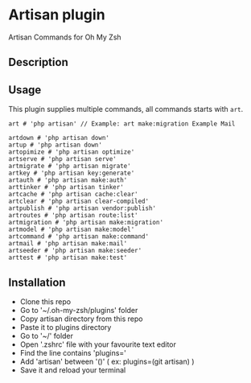 #  Artisan plugin  #

Artisan Commands for Oh My Zsh

##  Description  ##


##  Usage  ##

This plugin supplies multiple commands, all commands starts with `art`. 

```
art # 'php artisan' // Example: art make:migration Example Mail

artdown # 'php artisan down'
artup # 'php artisan down'
artopimize # 'php artisan optimize'
artserve # 'php artisan serve'
artmigrate # 'php artisan migrate'
artkey # 'php artisan key:generate'
artauth # 'php artisan make:auth'
arttinker # 'php artisan tinker'
artcache # 'php artisan cache:clear'
artclear # 'php artisan clear-compiled'
artpublish # 'php artisan vendor:publish'
artroutes # 'php artisan route:list'
artmigration # 'php artisan make:migration'
artmodel # 'php artisan make:model'
artcommand # 'php artisan make:command'
artmail # 'php artisan make:mail'
artseeder # 'php artisan make:seeder'
arttest # 'php artisan make:test'
```


##  Installation  ##

- Clone this repo
- Go to '~/.oh-my-zsh/plugins' folder
- Copy artisan directory from this repo
- Paste it to plugins directory
- Go to '~/' folder
- Open '.zshrc' file with your favourite text editor
- Find the line contains 'plugins='
- Add 'artisan' between '()' ( ex: plugins=(git artisan) )
- Save it and reload your terminal
